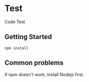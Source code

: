 # Test
Code Test
## Getting Started
```npm install```

## Common problems

If npm doesn't work, install Nodejs first.